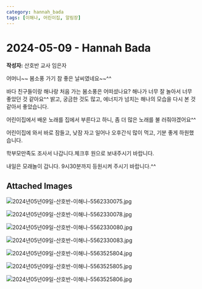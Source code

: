```yaml
---
category: hannah_bada
tags: [이해나, 어린이집, 알림장]
---
```


# 2024-05-09 - Hannah Bada

**작성자:** 산호반 교사 임은자  

어머니~~ 봄소풍 가기 참 좋은 날씨였네요~~^^

바다 친구들이랑 해나랑 처음 가는 봄소풍은 어떠셨나요?
해나가 너무 잘 놀아서 너무 좋았던 것 같아요^^ 
밝고, 궁금한 것도 많고, 에너지가 넘치는 해나의 모습을 다시 본 것 같아서 좋았습니다.

어린이집에서 배운 노래를 집에서 부른다고 하니, 좀 더 많은 노래를 불 러줘야겠어요^^

어린이집에 와서 바로 잠들고, 낮잠 자고 일어나 오후간식 많이 먹고, 기분 좋게 하원했습니다.

학부모만족도 조사서 나갑니다.체크후 원으로 보내주시기 바랍니다.

내일은 모래놀이 갑니다. 9시30분까지 등원시켜 주시기 바랍니다.^^

## Attached Images
![2024년05년09일-산호반-이해나-5562330075.jpg](d:\Users\hannah\Downloads\kids\photo\2024년05년09일-산호반-이해나-5562330075.jpg)

![2024년05년09일-산호반-이해나-5562330078.jpg](d:\Users\hannah\Downloads\kids\photo\2024년05년09일-산호반-이해나-5562330078.jpg)

![2024년05년09일-산호반-이해나-5562330080.jpg](d:\Users\hannah\Downloads\kids\photo\2024년05년09일-산호반-이해나-5562330080.jpg)

![2024년05년09일-산호반-이해나-5562330083.jpg](d:\Users\hannah\Downloads\kids\photo\2024년05년09일-산호반-이해나-5562330083.jpg)

![2024년05년09일-산호반-이해나-5563525804.jpg](d:\Users\hannah\Downloads\kids\photo\2024년05년09일-산호반-이해나-5563525804.jpg)

![2024년05년09일-산호반-이해나-5563525805.jpg](d:\Users\hannah\Downloads\kids\photo\2024년05년09일-산호반-이해나-5563525805.jpg)

![2024년05년09일-산호반-이해나-5563525806.jpg](d:\Users\hannah\Downloads\kids\photo\2024년05년09일-산호반-이해나-5563525806.jpg)

